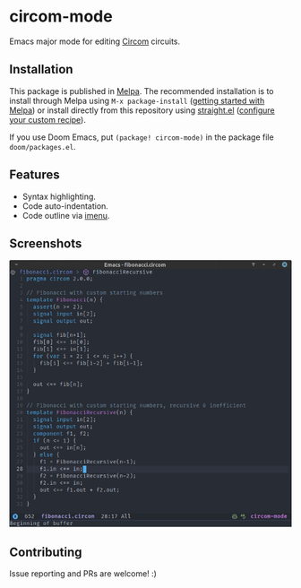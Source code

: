 # circom-mode

Emacs major mode for editing [Circom](https://iden3.io/circom) circuits.

## Installation

This package is published in [Melpa](https://melpa.org/). The recommended installation is to install through Melpa using `M-x package-install` ([getting started with Melpa](https://melpa.org/#/getting-started)) or install directly from this repository using [straight.el](https://github.com/radian-software/straight.el) ([configure your custom recipe](https://github.com/radian-software/straight.el?tab=readme-ov-file#installing-with-a-custom-recipe)).

If you use Doom Emacs, put `(package! circom-mode)` in the package file `doom/packages.el`.

## Features

- Syntax highlighting.
- Code auto-indentation.
- Code outline via [imenu](https://www.gnu.org/software/emacs/manual/html_node/emacs/Imenu.html).

## Screenshots

![circom-mode screenshot](screenshots/circom-mode.png)

## Contributing

Issue reporting and PRs are welcome! :)
